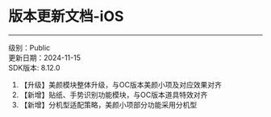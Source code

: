 # 版本更新文档-iOS

------

级别：Public   
更新日期：2024-11-15  
SDK版本: 8.12.0

1. 【升级】美颜模块整体升级，与OC版本美颜小项及对应效果对齐
2. 【新增】贴纸、手势识别功能模块，与OC版本道具特效对齐
3. 【新增】分机型适配策略，美颜小项部分功能采用分机型

